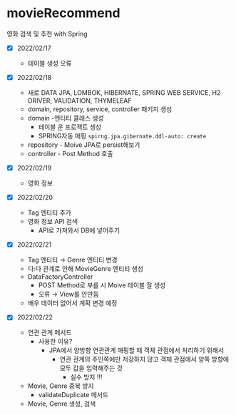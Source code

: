 # movieRecommend
영화 검색 및 추천 with Spring


- [x]  2022/02/17
    - 테이블 생성 오류
    
- [x]  2022/02/18
    - 새로 DATA JPA, LOMBOK, HIBERNATE, SPRING WEB SERVICE, H2 DRIVER, VALIDATION, THYMELEAF
    - domain, repository, service, controller 패키지 생성
    - domain -엔티티 클래스 생성
        - 테이블 운 프로젝트 생성
        - SPRING자동 매핑 `spirng.jpa.gibernate.ddl-auto: create`
    - repository - Moive JPA로 persist해보기
    - controller - Post Method 호출
    
- [x]  2022/02/19
    - 영화 정보
    
- [x]  2022/02/20
    - Tag 엔티티 추가
    - 영화 정보 API 검색
        - API로 가져와서 DB에 넣어주기    
        
- [x]  2022/02/21
    - Tag 엔티티 → Genre 엔티티 변경
    - 다:다 관계로 인해 MovieGenre 엔티티 생성
    - DataFactoryController
        - POST Method로 부를 시 Moive 테이블 잘 생성
        - 오류 → View를 안만듬
    - 배우 데이터 없어서 계획 변경 예정

- [x]  2022/02/22
    - 연관 관계 메서드
        - 사용한 이유?
            - JPA에서 양방향 연관관계 매핑할 때 객체 관점에서 처리하기 위해서
                - 연관 관계의 주인쪽에만 저장하지 않고 객체 관점에서 양쪽 방향에 모두 값을 입력해주는 것
                    - 실수 방지 !!!
    - Movie, Genre 중복 방지
        - validateDuplicate 메서드
    - Movie, Genre 생성, 검색
